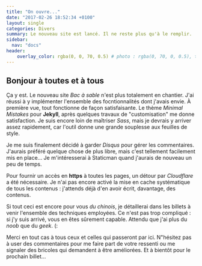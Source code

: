 ```yaml
---
title: "On ouvre..."
date: "2017-02-26 18:52:34 +0100"
layout: single
categories: Divers
summary: Le nouveau site est lancé. Il ne reste plus qu'à le remplir.
sidebar:
  nav: "docs"
header:
    overlay_color: rgba(0, 0, 70, 0.5) # photo : rgba(0, 70, 0, 0.5), twine : rgba(75, 75, 0, 0.5), jekyll : rgba(0, 20, 120, 0.5), divers : rgba(0, 0, 70, 0.5)
---
```


## Bonjour à toutes et à tous
Ça y est. Le nouveau site *Bac à sable* n'est plus totalement en chantier. J'ai réussi à y implémenter l'ensemble des focntionnalités dont j'avais envie.
À première vue, tout fonctionne de façon satisfaisante.
Le thème *Minimal Mistakes* pour **Jekyll**, après quelques travaux de "customisation" me donne satisfaction. Je suis encore loin de maîtriser *Sass*, mais je devrais y arriver assez rapidement, car l'outil donne une grande souplesse aux feuilles de style.

Je me suis finalement décidé à garder *Disqus* pour gérer les commentaires. J'aurais préféré quelque chose de plus libre, mais c'est tellement facilement mis en place... Je m'intéresserai à Staticman quand j'aurais de nouveau un peu de temps.

Pour fournir un accès en **https** à toutes les pages, un détour par *Cloudflare* a été nécessaire. Je n'ai pas encore activé la mise en cache systématique de tous les contenus : j'attends déjà d'en avoir écrit, davantage, des contenus.

Si tout ceci est encore pour vous *du chinois*, je détaillerai dans les billets à venir l'ensemble des techniques employées. Ce n'est pas trop compliqué : si j'y suis arrivé, vous en êtes sûrement capable. Attendu que j'ai plus du *noob* que du *geek*. (:

Merci en tout cas à tous ceux et celles qui passeront par ici. N"hésitez pas à user des commentaires pour me faire part de votre ressenti ou me signaler des bricoles qui demandent à être améliorées. Et à bientôt pour le prochain billet...
